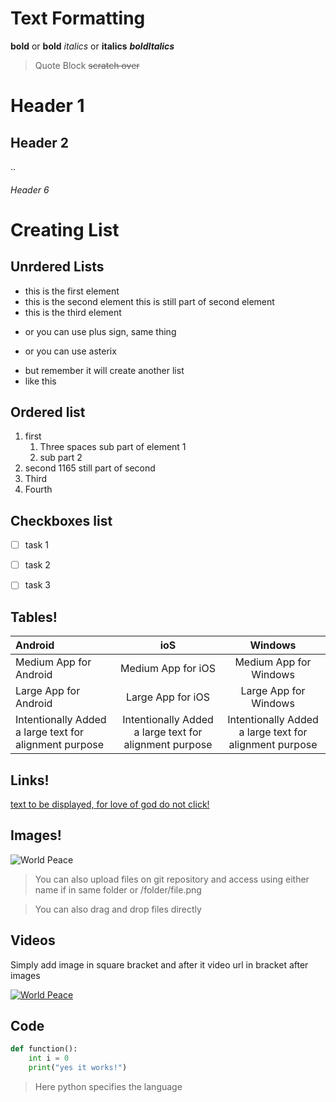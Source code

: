 # Text Formatting

**bold** or __bold__
*italics* or __italics__
__*boldItalics*__
> Quote Block
~~scratch over~~
# Header 1
## Header 2
..
###### Header 6


# Creating List

## Unrdered Lists
- this is the first element
- this is the second element
  this is still part of second element
- this is the third element
+ or you can use plus sign, same thing
* or you can use asterix
- but remember it will create another list
- like this

## Ordered list
1. first
   1. Three spaces sub part of element 1
   2. sub part 2
2. second
1165 still part of second
3. Third
4. Fourth

## Checkboxes list
- [ ] task 1
- [ ] task 2
- [ ] task 3



## Tables!

Android | ioS | Windows
:--- | :---: | :---:
Medium App for Android | Medium App for iOS | Medium App for Windows
Large App for Android | Large App for iOS | Large App for Windows
Intentionally Added a large text for alignment purpose | Intentionally Added a large text for alignment purpose | Intentionally Added a large text for alignment purpose

## Links!
[text to be displayed, for love of god do not click!](https://www.youtube.com/watch?v=dQw4w9WgXcQ)


## Images!

![World Peace](https://upload.wikimedia.org/wikipedia/commons/thumb/d/d2/Peace_sign.svg/1200px-Peace_sign.svg.png)

> You can also upload files on git repository and access using either name if in same folder or /folder/file.png

> You can also drag and drop files directly

## Videos

Simply add image in square bracket and after it video url in bracket after images

[![World Peace](https://upload.wikimedia.org/wikipedia/commons/thumb/d/d2/Peace_sign.svg/1200px-Peace_sign.svg.png)](https://www.youtube.com/watch?v=dQw4w9WgXcQ)

## Code

``` python
def function():
	int i = 0
	print("yes it works!")
```

> Here python specifies the language

